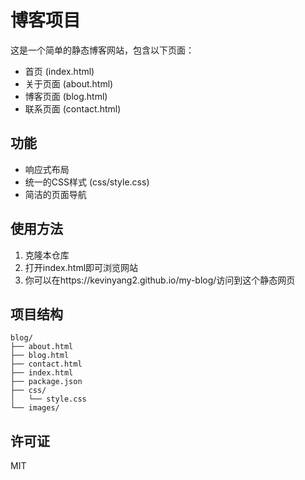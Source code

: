 # 博客项目

这是一个简单的静态博客网站，包含以下页面：

- 首页 (index.html)
- 关于页面 (about.html) 
- 博客页面 (blog.html)
- 联系页面 (contact.html)

## 功能

- 响应式布局
- 统一的CSS样式 (css/style.css)
- 简洁的页面导航

## 使用方法

1. 克隆本仓库
2. 打开index.html即可浏览网站
3. 你可以在https://kevinyang2.github.io/my-blog/访问到这个静态网页

## 项目结构

```
blog/
├── about.html
├── blog.html  
├── contact.html
├── index.html
├── package.json
├── css/
│   └── style.css
└── images/
```

## 许可证

MIT
